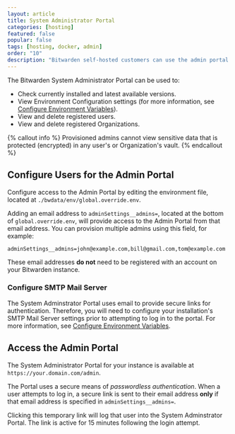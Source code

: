 ```yaml
---
layout: article
title: System Administrator Portal
categories: [hosting]
featured: false
popular: false
tags: [hosting, docker, admin]
order: "10"
description: "Bitwarden self-hosted customers can use the admin portal to view environment configurations and view and delete registered users and organizations."
---
```


The Bitwarden System Administrator Portal can be used to:

- Check currently installed and latest available versions.
- View Environment Configuration settings (for more information, see [Configure Environment Variables]({{site.baseurl}}/article/environment-variables/)).
- View and delete registered users.
- View and delete registered Organizations.

{% callout info %}
Provisioned admins cannot view sensitive data that is protected (encrypted) in any user's or Organization's vault.
{% endcallout %}

## Configure Users for the Admin Portal

Configure access to the Admin Portal by editing the environment file, located at `./bwdata/env/global.override.env`.

Adding an email address to `adminSettings__admins=`, located at the bottom of `global.override.env`, will provide access to the Admin Portal from that email address. You can provision multiple admins using this field, for example:

```
adminSettings__admins=john@example.com,bill@gmail.com,tom@example.com
```

These email addresses **do not** need to be registered with an account on your Bitwarden instance.

### Configure SMTP Mail Server

The System Adminstrator Portal uses email to provide secure links for authentication. Therefore, you will need to configure your installation's SMTP Mail Server settings prior to attempting to log in to the portal. For more information, see [Configure Environment Variables]({{site.baseurl}}/article/environment-variables/).

## Access the Admin Portal

The System Administrator Portal for your instance is available at `https://your.domain.com/admin`.

The Portal uses a secure means of *passwordless authentication*. When a user attempts to log in, a secure link is sent to their email address **only** if that email address is specified in `adminSettings__admins=`.

Clicking this temporary link will log that user into the System Adminstrator Portal. The link is active for 15 minutes following the login attempt.

